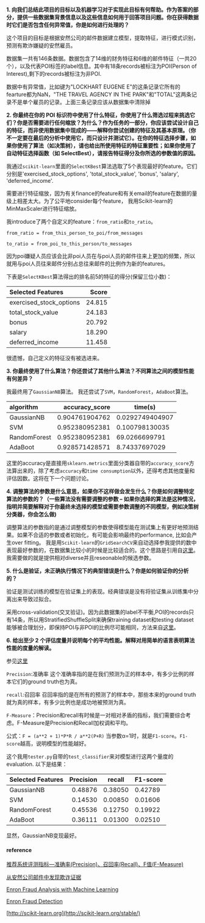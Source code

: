 __1. 向我们总结此项目的目标以及机器学习对于实现此目标有何帮助。作为答案的部分，提供一些数据集背景信息以及这些信息如何用于回答项目问题。你在获得数据时它们是否包含任何异常值，你是如何进行处理的？__

这个项目的目标是根据安然公司的邮件数据建立模型，提取特征，进行模式识别，预测有欺诈嫌疑的安然雇员。

数据集一共有146条数据。数据包含了14维的财务特征和6维的邮件特征（一共20个），以及代表POI标签的label信息。其中有18条records被标注为POI(Person of Interest),剩下的records被标注为非POI.

数据中有异常值，比如键为"LOCKHART EUGENE E"的这条记录它所有的fearture都为NaN，"THE TRAVEL AGENCY IN THE PARK"和"TOTAL"这两条记录不是单个雇员的记录。上面三条记录应该从数据集中清除掉

__2. 你最终在你的 POI 标识符中使用了什么特征，你使用了什么筛选过程来挑选它们？你是否需要进行任何缩放？为什么？作为任务的一部分，你应该尝试设计自己的特征，而非使用数据集中现成的——解释你尝试创建的特征及其基本原理。（你不一定要在最后的分析中使用它，而只设计并测试它）。在你的特征选择步骤，如果你使用了算法（如决策树），请也给出所使用特征的特征重要性；如果你使用了自动特征选择函数（如 SelectBest），请报告特征得分及你所选的参数值的原因。__

我通过`scikit-learn`里面的`SelectKBest`算法选取了5个表现最好的feature。它们分别是'exercised_stock_options', 'total_stock_value', 'bonus', 'salary', 'deferred_income'.

需要进行特征缩放，因为有关finance的feature和有关email的feature在数据的量级上相差太大。为了公平地consider每个feature， 我用Scikit-learn的MinMaxScaler进行特征缩放。

我introduce了两个自定义的feature：`from_ratio`和`to_ratio`。 

`from_ratio = from_this_person_to_poi/from_messages`

`to_ratio = from_poi_to_this_person/to_messages` 

因为poi嫌疑人员应该会比非poi人员在与poi人员的邮件往来上更加的频繁，所以就用与poi人员往来邮件分别占总往来邮件的比例作为新的features。

下表是`SelectKBest`算法得出的排名前5的特征的得分(保留三位小数)：

| Selected Features       |  Score |
| :---------------------- | -----: |
| exercised_stock_options | 24.815 |
| total_stock_value       | 24.183 |
| bonus                   | 20.792 |
| salary                  | 18.290 |
| deferred_income         | 11.458 |

很遗憾，自己定义的特征没有被选进来。

__3. 你最终使用了什么算法？你还尝试了其他什么算法？不同算法之间的模型性能有何差异？__

我最终用了`GaussianNB`算法。 我还尝试了`SVM`，`RandomForest`，`AdaBoot`算法。

| algorithm    | accuracy_score | time(s)         |
| :----------- | -------------: | --------------- |
| GaussianNB   | 0.904761904762 | 0.0292749404907 |
| SVM          | 0.952380952381 | 0.100798130035  |
| RandomForest | 0.952380952381 | 69.0266699791   |
| AdaBoot      | 0.928571428571 | 8.74337697029   |

这里的accuracy是直接用`sklearn.metrics`里面分类器自带的`accuracy_score`方法算出来的，除了考虑`accuracy`和`time consumption`以外，还得考虑其他度量和评估因数。这将在下一个问题讨论。

__4. 调整算法的参数是什么意思，如果你不这样做会发生什么？你是如何调整特定算法的参数的？（一些算法没有需要调整的参数 – 如果你选择的算法是这种情况，指明并简要解释对于你最终未选择的模型或需要参数调整的不同模型，例如决策树分类器，你会怎么做)__

调整算法的参数指的是通过调整模型的参数使得模型能在测试集上有更好地预测结果。如果不合适的参数或者初始化，有可能会影响最终的performance, 比如会产生over fitting。 我是用`Scikit-learn`的`GridSearchCV`来自动选择参我提供的数中表现最好参数的，在数据集比较小的时候是比较适合的。这个思路是引用自[这里](https://github.com/haown1992/Enron/blob/master/poi_id.ipynb)。我需要做的就是提供相对diverse并且reseonable的候选参数。

__5. 什么是验证，未正确执行情况下的典型错误是什么？你是如何验证你的分析的？__

验证是测试训练的模型在验证集上的表现。经典错误是没有将验证集从训练集中分离出来导致过拟合。 

采用cross-validation(交叉验证)。因为此数据集的label不平衡,POI的records只有14条，所以用StratifiedShuffleSplit来确保training dataset和testing dataset能够被合理划分，即保持POI与非POI的比例尽可能相同，方法来自[这里](http://road2autodrive.info/2018/01/16/Uda-DataAnalysis-46-project/#分析报告从安然公司邮件中发现欺诈证据)。

__6. 给出至少 2 个评估度量并说明每个的平均性能。解释对用简单的语言表明算法性能的度量的解读。__

参见[这里](http://bookshadow.com/weblog/2014/06/10/precision-recall-f-measure/)

`Precision`:准确率 这个准确率指的是在我们预测为正的样本中，有多少比例的样本它们的ground truth也为真。

`recall`:召回率 召回率指的是在所有的预测了的样本中，那些本来的ground truth就为真的样本，有多少比例也是成功地被预测为真。

`F-Measure`：Precision和recall有时候是一对相对矛盾的指标，我们需要综合考虑。F-Measure是Precision和Recall加权调和平均。

公式：`F = (a**2 + 1)*P*R / a**2(P+R)` 当参数α=1时，就是`F1-score`。`F1-score`越高，说明模型的性能越好。

这个我用`tester.py`自带的`test_classifier`来对模型进行这两个量度的evaluation. 以下是结果：

| Selected Features | Precision | recall  | F1-score |
| :---------------- | --------: | ------- | -------- |
| GaussianNB        |   0.48876 | 0.38050 | 0.42789  |
| SVM               |   0.14530 | 0.00850 | 0.01606  |
| RandomForest      |   0.45536 | 0.12750 | 0.19922  |
| AdaBoot           |   0.36111 | 0.01300 | 0.02510  |

显然，GaussianNB变现最好。


#### reference
[推荐系统评测指标—准确率(Precision)、召回率(Recall)、F值(F-Measure)](http://bookshadow.com/weblog/2014/06/10/precision-recall-f-measure/)

[从安然公司邮件中发现欺诈证据](http://road2autodrive.info/2018/01/16/Uda-DataAnalysis-46-project/#分析报告从安然公司邮件中发现欺诈证据)

[Enron Fraud Analysis with Machine Learning](https://github.com/sagarnildass/Enron-Fraud-Analysis-with-Machine-Learning)

[Enron Fraud Detection](https://github.com/watanabe8760/udacity-da-p5-enron-fraud-detection)

[http://scikit-learn.org](http://scikit-learn.org/stable/)

